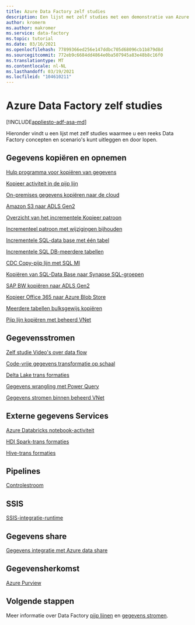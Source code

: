 ```yaml
---
title: Azure Data Factory zelf studies
description: Een lijst met zelf studies met een demonstratie van Azure Data Factory concepten
author: kromerm
ms.author: makromer
ms.service: data-factory
ms.topic: tutorial
ms.date: 03/16/2021
ms.openlocfilehash: 77899366ed256e147ddbc705d68096cb1b879d8d
ms.sourcegitcommit: 772eb9c6684dd4864e0ba507945a83e48b8c16f0
ms.translationtype: MT
ms.contentlocale: nl-NL
ms.lasthandoff: 03/19/2021
ms.locfileid: "104610211"
---
```

# <a name="azure-data-factory-tutorials"></a>Azure Data Factory zelf studies

[!INCLUDE[appliesto-adf-asa-md](includes/appliesto-adf-asa-md.md)]

Hieronder vindt u een lijst met zelf studies waarmee u een reeks Data Factory concepten en scenario's kunt uitleggen en door lopen.

## <a name="copy-and-ingest-data"></a>Gegevens kopiëren en opnemen

[Hulp programma voor kopiëren van gegevens](tutorial-copy-data-tool.md)

[Kopieer activiteit in de pijp lijn](tutorial-copy-data-portal.md)

[On-premises gegevens kopiëren naar de cloud](tutorial-hybrid-copy-data-tool.md)

[Amazon S3 naar ADLS Gen2](load-azure-data-lake-storage-gen2.md)

[Overzicht van het incrementele Kopieer patroon](tutorial-incremental-copy-overview.md)

[Incrementeel patroon met wijzigingen bijhouden](tutorial-incremental-copy-change-tracking-feature-portal.md)

[Incrementele SQL-data base met één tabel](tutorial-incremental-copy-portal.md)

[Incrementele SQL DB-meerdere tabellen](tutorial-incremental-copy-multiple-tables-portal.md)

[CDC Copy-pijp lijn met SQL MI](tutorial-incremental-copy-change-data-capture-feature-portal.md)

[Kopiëren van SQL-Data Base naar Synapse SQL-groepen](load-azure-sql-data-warehouse.md)

[SAP BW kopiëren naar ADLS Gen2](load-sap-bw-data.md)

[Kopieer Office 365 naar Azure Blob Store](load-office-365-data.md)

[Meerdere tabellen bulksgewijs kopiëren](tutorial-bulk-copy-portal.md)

[Pijp lijn kopiëren met beheerd VNet](tutorial-copy-data-portal-private.md)

## <a name="data-flows"></a>Gegevensstromen

[Zelf studie Video's over data flow](data-flow-tutorials.md)

[Code-vrije gegevens transformatie op schaal](tutorial-data-flow.md)

[Delta Lake trans formaties](tutorial-data-flow-delta-lake.md)

[Gegevens wrangling met Power Query](wrangling-tutorial.md)

[Gegevens stromen binnen beheerd VNet](tutorial-data-flow-private.md)

## <a name="external-data-services"></a>Externe gegevens Services

[Azure Databricks notebook-activiteit](transform-data-using-databricks-notebook.md)

[HDI Spark-trans formaties](tutorial-transform-data-spark-portal.md)

[Hive-trans formaties](tutorial-transform-data-hive-virtual-network-portal.md)

## <a name="pipelines"></a>Pipelines

[Controlestroom](tutorial-control-flow-portal.md)

## <a name="ssis"></a>SSIS

[SSIS-integratie-runtime](tutorial-deploy-ssis-packages-azure.md)

## <a name="data-share"></a>Gegevens share

[Gegevens integratie met Azure data share](lab-data-flow-data-share.md)

## <a name="data-lineage"></a>Gegevensherkomst

[Azure Purview](turorial-push-lineage-to-purview.md)

## <a name="next-steps"></a>Volgende stappen
Meer informatie over Data Factory [pijp lijnen](concepts-pipelines-activities.md) en [gegevens stromen](concepts-data-flow-overview.md).
